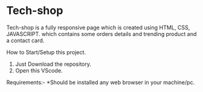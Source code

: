 # Tech-shop
Tech-shop is a fully responsive page which is created using HTML, CSS, JAVASCRIPT. which contains some orders details and trending product and a contact card.

How to Start/Setup this project.
1. Just Download the repository.
2. Open this VScode.

Requirements:- 
  *Should be installed any web browser in your machine/pc.

